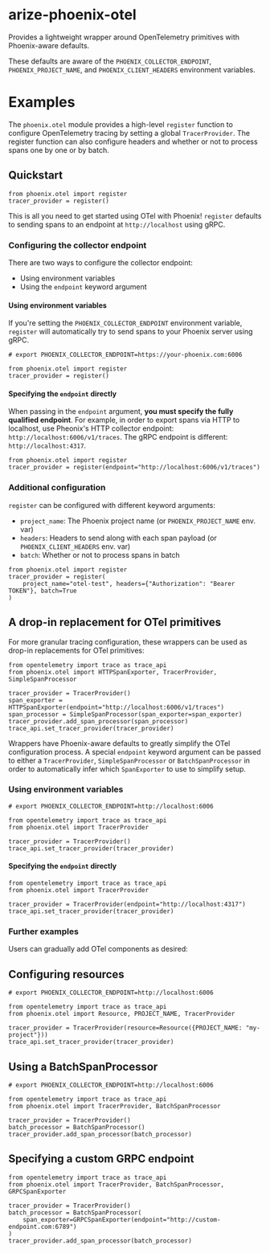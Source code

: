 # arize-phoenix-otel

Provides a lightweight wrapper around OpenTelemetry primitives with Phoenix-aware defaults.

These defaults are aware of the `PHOENIX_COLLECTOR_ENDPOINT`, `PHOENIX_PROJECT_NAME`, and
`PHOENIX_CLIENT_HEADERS` environment variables.

# Examples

The `phoenix.otel` module provides a high-level `register` function to configure OpenTelemetry
tracing by setting a global `TracerProvider`. The register function can also configure headers
and whether or not to process spans one by one or by batch.


## Quickstart

```
from phoenix.otel import register
tracer_provider = register()
```

This is all you need to get started using OTel with Phoenix! `register` defaults to sending spans
to an endpoint at `http://localhost` using gRPC.

### Configuring the collector endpoint

There are two ways to configure the collector endpoint:
  - Using environment variables
  - Using the `endpoint` keyword argument

#### Using environment variables

If you're setting the `PHOENIX_COLLECTOR_ENDPOINT` environment variable, `register` will
automatically try to send spans to your Phoenix server using gRPC.

```
# export PHOENIX_COLLECTOR_ENDPOINT=https://your-phoenix.com:6006

from phoenix.otel import register
tracer_provider = register()
```

#### Specifying the `endpoint` directly

When passing in the `endpoint` argument, **you must specify the fully qualified endpoint**. For
example, in order to export spans via HTTP to localhost, use Pheonix's HTTP collector endpoint:
`http://localhost:6006/v1/traces`. The gRPC endpoint is different: `http://localhost:4317`.

```
from phoenix.otel import register
tracer_provider = register(endpoint="http://localhost:6006/v1/traces")
```

### Additional configuration

`register` can be configured with different keyword arguments:
- `project_name`: The Phoenix project name (or `PHOENIX_PROJECT_NAME` env. var)
- `headers`: Headers to send along with each span payload (or `PHOENIX_CLIENT_HEADERS` env. var)
- `batch`: Whether or not to process spans in batch

```
from phoenix.otel import register
tracer_provider = register(
    project_name="otel-test", headers={"Authorization": "Bearer TOKEN"}, batch=True
)
```

## A drop-in replacement for OTel primitives

For more granular tracing configuration, these wrappers can be used as drop-in replacements for
OTel primitives:

```
from opentelemetry import trace as trace_api
from phoenix.otel import HTTPSpanExporter, TracerProvider, SimpleSpanProcessor

tracer_provider = TracerProvider()
span_exporter = HTTPSpanExporter(endpoint="http://localhost:6006/v1/traces")
span_processor = SimpleSpanProcessor(span_exporter=span_exporter)
tracer_provider.add_span_processor(span_processor)
trace_api.set_tracer_provider(tracer_provider)
```

Wrappers have Phoenix-aware defaults to greatly simplify the OTel configuration process. A special
`endpoint` keyword argument can be passed to either a `TracerProvider`, `SimpleSpanProcessor` or
`BatchSpanProcessor` in order to automatically infer which `SpanExporter` to use to simplify setup.

### Using environment variables

```
# export PHOENIX_COLLECTOR_ENDPOINT=http://localhost:6006

from opentelemetry import trace as trace_api
from phoenix.otel import TracerProvider

tracer_provider = TracerProvider()
trace_api.set_tracer_provider(tracer_provider)
```

#### Specifying the `endpoint` directly

```
from opentelemetry import trace as trace_api
from phoenix.otel import TracerProvider

tracer_provider = TracerProvider(endpoint="http://localhost:4317")
trace_api.set_tracer_provider(tracer_provider)
```

### Further examples

Users can gradually add OTel components as desired:

## Configuring resources

```
# export PHOENIX_COLLECTOR_ENDPOINT=http://localhost:6006

from opentelemetry import trace as trace_api
from phoenix.otel import Resource, PROJECT_NAME, TracerProvider

tracer_provider = TracerProvider(resource=Resource({PROJECT_NAME: "my-project"}))
trace_api.set_tracer_provider(tracer_provider)
```

## Using a BatchSpanProcessor

```
# export PHOENIX_COLLECTOR_ENDPOINT=http://localhost:6006

from opentelemetry import trace as trace_api
from phoenix.otel import TracerProvider, BatchSpanProcessor

tracer_provider = TracerProvider()
batch_processor = BatchSpanProcessor()
tracer_provider.add_span_processor(batch_processor)
```

## Specifying a custom GRPC endpoint

```
from opentelemetry import trace as trace_api
from phoenix.otel import TracerProvider, BatchSpanProcessor, GRPCSpanExporter

tracer_provider = TracerProvider()
batch_processor = BatchSpanProcessor(
    span_exporter=GRPCSpanExporter(endpoint="http://custom-endpoint.com:6789")
)
tracer_provider.add_span_processor(batch_processor)
```
